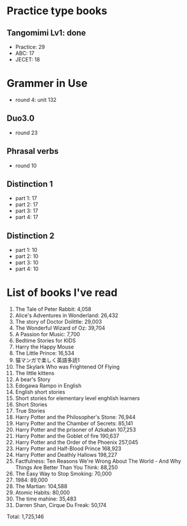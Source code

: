 # Practice type books

## Tangomimi Lv1: done
* Practice: 29
* ABC: 17
* JECET: 18

# Grammer in Use
* round 4: unit 132

## Duo3.0
- round 23

## Phrasal verbs
- round 10

## Distinction 1
- part 1: 17
- part 2: 17
- part 3: 17
- part 4: 17

## Distinction 2
- part 1: 10
- part 2: 10
- part 3: 10
- part 4: 10

# List of books I've read
1. The Tale of Peter Rabbit: 4,058
1. Alice's Adventures in Wonderland: 26,432
1. The story of Doctor Dolittle: 29,003
1. The Wonderful Wizard of Oz: 39,704
1. A Passion for Music: 7,700
1. Bedtime Stories for KIDS
1. Harry the Happy Mouse
1. The Little Prince: 16,534
1. 猫マンガで楽しく英語多読1
1. The Skylark Who was Frightened Of Flying
1. The little kittens
1. A bear's Story
1. Edogawa Rampo in English
1. English short stories
1. Short stories for elementary level enghlish learners
1. Short Stories
1. True Stories
1. Harry Potter and the Philosopher's Stone: 76,944
1. Harry Potter and the Chamber of Secrets: 85,141
1. Harry Potter and the prisoner of Azkaban 107,253
1. Harry Potter and the Goblet of fire 190,637
1. Harry Potter and the Order of the Phoenix 257,045
1. Harry Potter and Half-Blood Prince 168,923
1. Harry Potter and Deathly Hallows 198,227
1. Factfulness: Ten Reasons We're Wrong About The World - And Why Things Are Better Than You Think: 88,250
1. The Easy Way to Stop Smoking: 70,000
1. 1984: 89,000
1. The Martian: 104,588
1. Atomic Habits: 80,000
1. The time mahine: 35,483
1. Darren Shan, Cirque Du Freak: 50,174

Total: 1,725,146